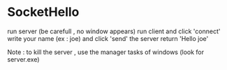 # SocketHello
run server (be carefull , no window appears)
run client and click 'connect'
write your name (ex : joe) and click 'send'
the server return 'Hello joe'

Note : to kill the server , use the manager tasks of windows (look for server.exe)
